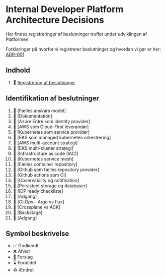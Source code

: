 # Internal Developer Platform Architecture Decisions

Her findes registreringer af beslutninger truffet under udviklingen af Platformen.

Forklaringer på hvorfor vi registrerer beslutninger og hvordan vi gør er
her: [ADR-001](000-registrering-af-beslutninger.md)

## Indhold

1. 🤔  [Registrering af beslutninger](000-registrering-af-beslutninger.md)

## Identifikation af beslutninger

1. 🤔  [Fælles ansvars model]
1. 🤔  [Dokumentation]
1. 🤔  [Azure Entre som identity provider]
1. 🤔  [AWS som Cloud-First leverandør]
1. 🤔  [Kubernetes som service provider]
1. 🤔  [EKS som managed kubernetes orkestrering]
1. 🤔  [AWS multi-account strategi]
1. 🤔  [EKS multi-cluster strategi]
1. 🤔  [Infrastructure as code (IAC)]
1. 🤔  [Kubernetes service mesh]
1. 🤔  [Fælles container repository]
1. 🤔  [Github som fælles repository provider]
1. 🤔  [Github actions som CI]
1. 🤔  [Observability og notifikation]
1. 🤔  [Persistent storage og databaser]
1. 🤔  [IDP ready checkliste]
1. 🤔  [Adgang]
1. 🤔  [GitOps - Argo vs flux]
1. 🤔  [Crossplane vs ACK]
1. 🤔  [Backstage]
1. 🤔  [Adgang]



## Symbol beskrivelse

- ✅ Godkendt
- ❌ Afvist
- 🤔 Forslag
- ⌛️ Forældet
- ♻️  Ændret
